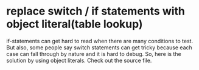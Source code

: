 # replace switch / if statements with object literal(table lookup)

if-statements can get hard to read when there are many conditions to test. But also, some people say switch statements can get tricky because each case can fall through by nature and it is hard to debug. So, here is the solution by using object literals. Check out the source file.
